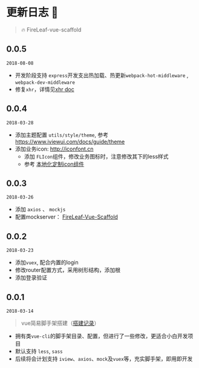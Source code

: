 # 更新日志 :bug:

> :fire: FireLeaf-vue-scaffold

## 0.0.5

`2018-08-08`

- 开发阶段支持 `express`开发支出热加载、热更新`webpack-hot-middleware` , `webpack-dev-middleware`
- 修复`xhr`，详情见[xhr doc](./xhr.md)

## 0.0.4

`2018-03-28`

- 添加主题配置 `utils/style/theme`, 参考 https://www.iviewui.com/docs/guide/theme
- 添加业务icon:  http://iconfont.cn
  - 添加 `FLIcon`组件，修改业务图标时，注意修改其下的less样式
  - 参考 [本地化定制icon组件](https://www.jianshu.com/p/e6daa62c56fd)

## 0.0.3 

`2018-03-26`

- 添加 `axios` 、 `mockjs` 
- 配置mockserver： [FireLeaf-Vue-Scaffold](https://easy-mock.com/project/5ab8d1653838ca14983dc0ee)

## 0.0.2 

`2018-03-23`

- 添加`vuex`, 配合内置的login
- 修改router配置方式，采用树形结构，添加根
- 添加登录验证

## 0.0.1

`2018-03-14`
> vue简易脚手架搭建（[搭建记录](./record.md)）

- 拥有类`vue-cli`的脚手架目录、配置，但进行了一些修改，更适合小白开发项目
- 默认支持 `less`, `sass`
- 后续将会计划支持 `iview`、`axios`、`mock`及`vuex`等，充实脚手架，即用即开发
